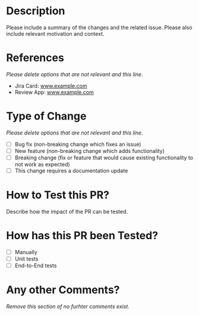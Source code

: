 # Description

Please include a summary of the changes and the related issue. Please also include relevant motivation and context.

# References
_Please delete options that are not relevant and this line_.
- Jira Card: www.example.com
- Review App: www.example.com

# Type of Change

_Please delete options that are not relevant and this line_.
- [ ] Bug fix (non-breaking change which fixes an issue)
- [ ] New feature (non-breaking change which adds functionality)
- [ ] Breaking change (fix or feature that would cause existing functionality to not work as expected)
- [ ] This change requires a documentation update

# How to Test this PR?

Describe how the impact of the PR can be tested.

# How has this PR been Tested?
- [ ] Manually
- [ ] Unit tests
- [ ] End-to-End tests

# Any other Comments?

_Remove this section of no furhter comments exist_.
